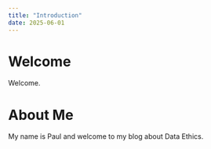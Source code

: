 ```yaml
---
title: "Introduction"
date: 2025-06-01
---
```


# Welcome
Welcome.

# About Me
My name is Paul and welcome to my blog about Data Ethics. 

